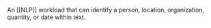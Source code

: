 An [[NLP]] workload that can identify a person, location, organization, quantity, or date within text.